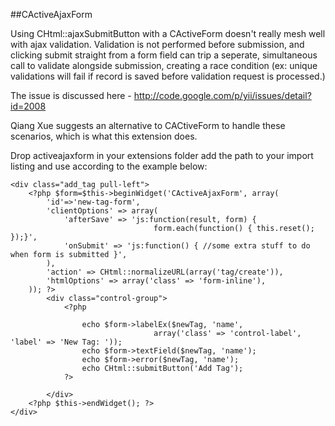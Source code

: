 ##CActiveAjaxForm

Using CHtml::ajaxSubmitButton with a CActiveForm doesn't really mesh well with ajax validation.
Validation is not performed before submission, and clicking submit straight from a form field
can trip a seperate, simultaneous call to validate alongside submission, creating a race condition
(ex: unique validations will fail if record is saved before validation request is processed.)

The issue is discussed here - http://code.google.com/p/yii/issues/detail?id=2008

Qiang Xue suggests an alternative to CACtiveForm to handle these scenarios, which is what this extension does.

Drop activeajaxform in your extensions folder add the path to your import listing
and use according to the example below:

    <div class="add_tag pull-left">
        <?php $form=$this->beginWidget('CActiveAjaxForm', array(
            'id'=>'new-tag-form',
            'clientOptions' => array(
                'afterSave' => 'js:function(result, form) {
                                    form.each(function() { this.reset(); });}',
                'onSubmit' => 'js:function() { //some extra stuff to do when form is submitted }',
            ),
            'action' => CHtml::normalizeURL(array('tag/create')),
            'htmlOptions' => array('class' => 'form-inline'),
        )); ?>
            <div class="control-group">
                <?php
      
                    echo $form->labelEx($newTag, 'name',
                                    array('class' => 'control-label', 'label' => 'New Tag: '));
                    echo $form->textField($newTag, 'name');
                    echo $form->error($newTag, 'name');
                    echo CHtml::submitButton('Add Tag');
                ?>
    
            </div>
        <?php $this->endWidget(); ?>
    </div>
